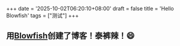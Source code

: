 +++
date = '2025-10-02T06:20:10+08:00'
draft = false
title = 'Hello Blowfish'
tags = ["测试"]
+++
## 用[Blowfish](https://blowfish.page/zh-cn/)创建了博客！泰裤辣！😄
